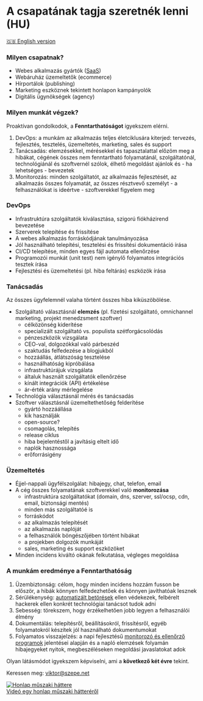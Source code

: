 # A csapatának tagja szeretnék lenni (HU)

[:uk: English version](/CV.md)

### Milyen csapatnak?

- Webes alkalmazás gyártók ([SaaS](https://hu.wikipedia.org/wiki/Saas))
- Webáruház üzemeltetők (ecommerce)
- Hírportálok (publishing)
- Marketing eszköznek tekintett honlapon kampányolók
- Digitális ügynökségek (agency)

### Milyen munkát végzek?

Proaktívan gondolkodok, a **Fenntarthatóságot** igyekszem elérni.

1. DevOps: a munkám az alkalmazás teljes életciklusára kiterjed:
   tervezés, fejlesztés, tesztelés, üzemeltetés, marketing, sales és support
1. Tanácsadás: elemzésekkel, mérésekkel és tapasztalattal előzöm meg a hibákat,
   cégének összes nem fenntartható folyamatánál, szolgáltatónál, technológiánál és szoftvernél szólok,
   élhető megoldást ajánlok és - ha lehetséges - bevezetek
1. Monitorozás: minden szolgáltatót, az alkalmazás fejlesztését, az alkalmazás összes folyamatát,
   az összes résztvevő személyt - a felhasználókat is ideértve - szoftverekkel figyelem meg

### DevOps

- Infrastruktúra szolgáltatók kiválasztása, szigorú fiókházirend bevezetése
- Szerverek telepítése és frissítése
- A webes alkalmazás forráskódjának tanulmányozása
- Jól használható telepítési, tesztelési és frissítési dokumentáció írása
- CI/CD telepítése, minden egyes fájl automata ellenőrzése
- Programozói munkát (unit test) nem igénylő
  folyamatos integrációs tesztek írása
- Fejlesztési és üzemeltetési (pl. hiba feltárás) eszközök írása

### Tanácsadás

Az összes ügyfelemnél valaha történt összes hiba kiküszöbölése.

- Szolgáltató választásnál **elemzés**
  (pl. fizetési szolgáltató, omnichannel marketing, projekt menedzsment szoftver)
  - célközönség kiderítése
  - specializált szolgáltató vs. populista szétforgácsolódás
  - pénzeszközök vizsgálata
  - CEO-val, dolgozókkal való párbeszéd
  - szaktudás felfedezése a blogjukból
  - hozzáállás, átlátszóság tesztelése
  - használhatóság kipróbálása
  - infrastruktúrájuk vizsgálata
  - általuk használt szolgáltatók ellenőrzése
  - kínált integrációk (API) értékelése
  - ár-érték arány mérlegelése
- Technológia választásnál mérés és tanácsadás
- Szoftver választásnál üzemeltethetőség felderítése
  - gyártó hozzáállása
  - kik használják
  - open-source?
  - csomagolás, telepítés
  - release ciklus
  - hiba bejelentéstől a javításig eltelt idő
  - naplók hasznossága
  - erőforrásigény

### Üzemeltetés

- Éjjel-nappali ügyfélszolgálat: hibajegy, chat, telefon, email
- A cég összes folyamatának szoftverekkel való **monitorozása**
  - infrastruktúra szolgáltatókat (domain, dns, szerver, ssl/ocsp, cdn, email, biztonsági mentés)
  - minden más szolgáltatóé is
  - forráskódot
  - az alkalmazás telepítését
  - az alkalmazás naplóját
  - a felhasználók böngészőjében történt hibákat
  - a projekben dolgozók munkáját
  - sales, marketing és support eszközöket
- Minden incidens kiváltó okának felkutatása, végleges megoldása

### A munkám eredménye a Fenntarthatóság

1. Üzembiztonság: célom, hogy minden incidens hozzám fusson be először,
   a hibák könnyen felfedezhetőek és könnyen javíthatóak lesznek
1. Sérülékenység: [automatizált betörések](https://www.owasp.org/images/3/33/Automated-threat-handbook.pdf)
   ellen védekezek, felbérelt hackerek ellen konkrét technológiai tanácsot tudok adni
1. Sebesség: törekszem, hogy érzékelhetően jobb legyen a felhasználói élmény
1. Dokumentálás: telepítésről, beállításokról, frissítésről, egyéb folyamatokról
   készítek jól használható dokumentumokat
1. Folyamatos visszajelzés:
   a napi fejlesztésű [monitorozó és ellenőrző programok](https://github.com/szepeviktor)
   jelentései alapján és a napló elemzések folyamán
   hibajegyeket nyitok, megbeszéléseken megoldási javaslatokat adok

Olyan látásmódot igyekszem képviselni, ami a **következő két évre** tekint.

Keressen meg: viktor@szepe.net

[![Honlap műszaki háttere](/Application-infrastructure.png)  
Videó egy honlap műszaki hátteréről](https://www.youtube.com/watch?v=dGi6O9naiN8)

